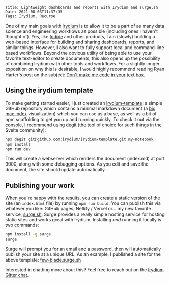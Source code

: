     Title: Lightweight dashboards and reports with Irydium and surge.sh
    Date: 2021-08-03T11:37:35
    Tags: Irydium, Recurse

One of my main goals with [Irydium] is to allow it to be a part of as many data science and engineering workflows as possible (including ones I haven't thought of).
Yes, like [Iodide] and other products, I am (slowly) building a web-based interface for building and sharing dashboards, reports, and similar things.
However, I also want to fully support local and command-line based workflows.
Beyond the obvious utility of being able to use your favorite text-editor to create documents, this also opens up the possibility of combining Irydium with other tools and workflows.
For a slightly longer exposition on why this is desirable, I would highly recommend reading Ryan Harter's post on the subject: [Don't make me code in your text box].

## Using the irydium template

To make getting started easier, I just created an [irydium-template]: a simple GitHub repository which contains a minimal markdown document (a [big mac index] visualization) which you can use as a base, as well as a bit of npm scaffolding to get you up and running quickly.
To check it out via the console, I recommend using [degit] (the tool of choice for such things in the Svelte community):

```bash
npx degit git@github.com:irydium/irydium-template.git my-notebook
npm install
npm run dev
```

This will create a webserver which renders the document (index.md) at port 3000, along with some debugging options.
As you edit and save the document, the site should update automatically.

## Publishing your work

When you're happy with the results, you can create a static version of the site (an `index.html` file) by running `npm run build`.
You can publish this via whatever you like: GitHub pages, Netlify / Vercel or... my new favorite service, [surge.sh].
Surge provides a really simple hosting service for hosting static sites and works great with Irydium.
Installing _and_ running it locally is two commands:

```bash
npm install -g surge
surge
```

Surge will prompt you for an email and a password, then will automatically publish your site at a unique URL.
As an example, I published a site for the above template: [few-blade.surge.sh](https://few-blade.surge.sh)

Interested in chatting more about this? Feel free to reach out on the [Irydium Gitter chat].

[irydium]: https://irydium.dev
[iodide]: https://alpha.iodide.io
[don't make me code in your text box]: https://blog.harterrt.com/coding_in_textboxes.html
[irydium-template]: https://github.com/irydium/irydium-template
[big mac index]: https://www.economist.com/big-mac-index
[degit]: https://github.com/Rich-Harris/degit
[surge.sh]: https://surge.sh
[irydium gitter chat]: https://gitter.im/irydium/community
